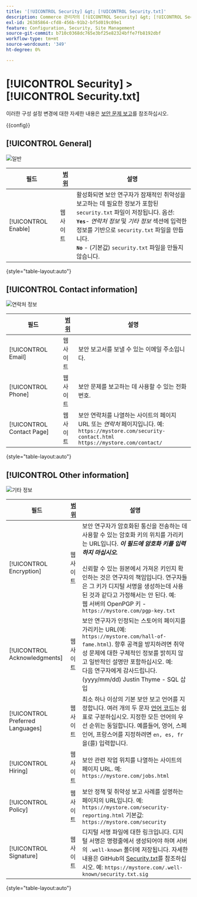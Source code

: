 ```yaml
---
title: '[!UICONTROL Security] &gt; [!UICONTROL Security.txt]'
description: Commerce 관리자의 [!UICONTROL Security] &gt; [!UICONTROL Security.txt] 페이지에서 구성 설정을 검토하십시오.
exl-id: 26385864-cfd8-456b-91b2-bf5d019c09e1
feature: Configuration, Security, Site Management
source-git-commit: b710c0368dc765e3bf25e82324bffe7fb8192dbf
workflow-type: tm+mt
source-wordcount: '349'
ht-degree: 0%

---
```


# [!UICONTROL Security] > [!UICONTROL Security.txt]

이러한 구성 설정 변경에 대한 자세한 내용은 [보안 문제 보고](../../systems/security-issue-reporting.md)를 참조하십시오.

{{config}}

## [!UICONTROL General]

![일반](./assets/txt-general.png)<!-- zoom -->

| 필드 | [범위](../../getting-started/websites-stores-views.md#scope-settings) | 설명 |
|--- |--- |--- |
| [!UICONTROL Enable] | 웹 사이트 | 활성화되면 보안 연구자가 잠재적인 취약성을 보고하는 데 필요한 정보가 포함된 `security.txt` 파일이 저장됩니다. 옵션:<br />**`Yes`**- _연락처 정보_ 및 _기타 정보_ 섹션에 입력한 정보를 기반으로 `security.txt` 파일을 만듭니다.<br />**`No`** - (기본값) `security.txt` 파일을 만들지 않습니다. |

{style="table-layout:auto"}

## [!UICONTROL Contact information]

![연락처 정보](./assets/txt-contact-info.png)<!-- zoom -->

| 필드 | [범위](../../getting-started/websites-stores-views.md#scope-settings) | 설명 |
|--- |--- |--- |
| [!UICONTROL Email] | 웹 사이트 | 보안 보고서를 보낼 수 있는 이메일 주소입니다. |
| [!UICONTROL Phone] | 웹 사이트 | 보안 문제를 보고하는 데 사용할 수 있는 전화번호. |
| [!UICONTROL Contact Page] | 웹 사이트 | 보안 연락처를 나열하는 사이트의 페이지 URL 또는 _연락처_ 페이지입니다. 예: <br/>`https://mystore.com/security-contact.html`<br/>`https://mystore.com/contact/` |

{style="table-layout:auto"}

## [!UICONTROL Other information]

![기타 정보](./assets/txt-other-info.png)<!-- zoom -->

| 필드 | [범위](../../getting-started/websites-stores-views.md#scope-settings) | 설명 |
|--- |--- |--- |
| [!UICONTROL Encryption] | 웹 사이트 | 보안 연구자가 암호화된 통신을 전송하는 데 사용할 수 있는 암호화 키의 위치를 가리키는 URL입니다. _&#x200B;**이 필드에 암호화 키를 입력하지 마십시오.**&#x200B;_ <br/><br/>신뢰할 수 있는 원본에서 가져온 키인지 확인하는 것은 연구자의 책임입니다. 연구자들은 그 키가 디지털 서명을 생성하는데 사용된 것과 같다고 가정해서는 안 된다. 예: <br />웹 서버의 OpenPGP 키 - `https://mystore.com/pgp-key.txt` |
| [!UICONTROL Acknowledgments] | 웹 사이트 | 보안 연구자가 인정되는 스토어의 페이지를 가리키는 URL(예: `https://mystore.com/hall-of-fame.html`). 향후 공격을 방지하려면 취약성 문제에 대한 구체적인 정보를 밝히지 않고 일반적인 설명만 포함하십시오. 예:<br />다음 연구자에게 감사드립니다.<br />(yyyy/mm/dd) Justin Thyme - SQL 삽입 |
| [!UICONTROL Preferred Languages] | 웹 사이트 | 최소 하나 이상의 기본 보안 보고 언어를 지정합니다. 여러 개의 두 문자 [언어 코드](https://en.wikipedia.org/wiki/List_of_ISO_639-1_codes)는 쉼표로 구분하십시오. 지정한 모든 언어의 우선 순위는 동일합니다. 예를들어, 영어, 스페인어, 프랑스어를 지정하려면 `en, es, fr`을(를) 입력합니다. |
| [!UICONTROL Hiring] | 웹 사이트 | 보안 관련 작업 위치를 나열하는 사이트의 페이지 URL. 예: `https://mystore.com/jobs.html` |
| [!UICONTROL Policy] | 웹 사이트 | 보안 정책 및 취약성 보고 사례를 설명하는 페이지의 URL입니다. 예: `https://mystore.com/security-reporting.html` 기본값: `https://mystore.com/security` |
| [!UICONTROL Signature] | 웹 사이트 | 디지털 서명 파일에 대한 링크입니다. 디지털 서명은 명령줄에서 생성되어야 하며 서버의 `.well-known` 폴더에 저장됩니다. 자세한 내용은 GitHub의 [Security.txt](https://github.com/magento/security-package/blob/1.0-develop/Securitytxt/README.md)를 참조하십시오. 예: `https://mystore.com/.well-known/security.txt.sig` |

{style="table-layout:auto"}
